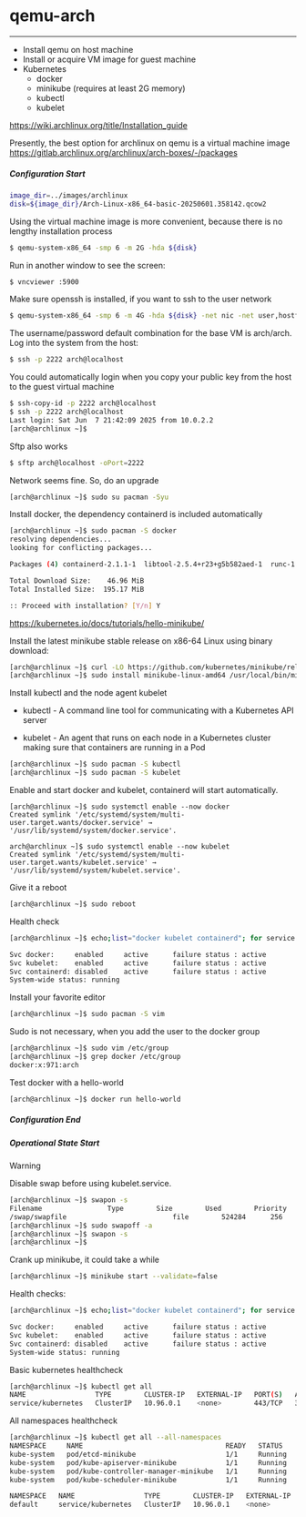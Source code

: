# qemu-arch

---

- Install qemu on host machine
- Install or acquire VM image for guest machine
- Kubernetes
    - docker
    - minikube (requires at least 2G memory)
    - kubectl
    - kubelet



https://wiki.archlinux.org/title/Installation_guide

Presently, the best option for archlinux on qemu is a virtual machine image https://gitlab.archlinux.org/archlinux/arch-boxes/-/packages


##### Configuration Start

```bash
image_dir=../images/archlinux
disk=${image_dir}/Arch-Linux-x86_64-basic-20250601.358142.qcow2
```

Using the virtual machine image is more convenient, because there is no lengthy installation process
```bash
$ qemu-system-x86_64 -smp 6 -m 2G -hda ${disk}
```
Run in another window to see the screen:
```bash
$ vncviewer :5900
```
Make sure openssh is installed, if you want to ssh to the user network
```bash
$ qemu-system-x86_64 -smp 6 -m 4G -hda ${disk} -net nic -net user,hostfwd=tcp::2222-:22
```
The username/password default  combination for the base VM is arch/arch. Log into the system from the host:

```bash
$ ssh -p 2222 arch@localhost
```
You could automatically login when you copy your public key from the host to the guest virtual machine
```bash
$ ssh-copy-id -p 2222 arch@localhost
$ ssh -p 2222 arch@localhost
Last login: Sat Jun  7 21:42:09 2025 from 10.0.2.2
[arch@archlinux ~]$ 

```
Sftp also works

```bash
$ sftp arch@localhost -oPort=2222
```

Network seems fine. So, do an upgrade

```bash
[arch@archlinux ~]$ sudo su pacman -Syu
```


Install docker, the dependency  containerd is included automatically

```bash
[arch@archlinux ~]$ sudo pacman -S docker
resolving dependencies...
looking for conflicting packages...

Packages (4) containerd-2.1.1-1  libtool-2.5.4+r23+g5b582aed-1  runc-1.3.0-1  docker-1:28.2.0-1

Total Download Size:    46.96 MiB
Total Installed Size:  195.17 MiB

:: Proceed with installation? [Y/n] Y
```
https://kubernetes.io/docs/tutorials/hello-minikube/

Install the latest minikube stable release on x86-64 Linux using binary download:
```bash
[arch@archlinux ~]$ curl -LO https://github.com/kubernetes/minikube/releases/latest/download/minikube-linux-amd64
[arch@archlinux ~]$ sudo install minikube-linux-amd64 /usr/local/bin/minikube && rm minikube-linux-amd64
```

Install kubectl and the node agent kubelet

- kubectl - A command line tool for communicating with a Kubernetes API server

- kubelet - An agent that runs on each node in a Kubernetes cluster making sure that containers are running in a Pod


```bash
[arch@archlinux ~]$ sudo pacman -S kubectl
[arch@archlinux ~]$ sudo pacman -S kubelet
```


Enable and start docker and kubelet, containerd will start automatically.
```
[arch@archlinux ~]$ sudo systemctl enable --now docker
Created symlink '/etc/systemd/system/multi-user.target.wants/docker.service' → '/usr/lib/systemd/system/docker.service'.

arch@archlinux ~]$ sudo systemctl enable --now kubelet
Created symlink '/etc/systemd/system/multi-user.target.wants/kubelet.service' → '/usr/lib/systemd/system/kubelet.service'.
```

Give it a reboot
```bash
[arch@archlinux ~]$ sudo reboot
```
Health check
```bash
[arch@archlinux ~]$ echo;list="docker kubelet containerd"; for service in ${list}; do echo -en Svc ${service}:"\t"; echo -en $(systemctl is-enabled ${service})' \t'$(systemctl is-active ${service})'  \t'failure status : $(systemctl is-failed ${service});echo;done; echo System-wide status: $(systemctl  is-system-running)

Svc docker: 	enabled 	active  	failure status : active
Svc kubelet:	enabled 	active  	failure status : active
Svc containerd:	disabled 	active  	failure status : active
System-wide status: running
```


Install your favorite editor

```bash
[arch@archlinux ~]$ sudo pacman -S vim
```
Sudo is not necessary, when you add the user to the docker group
```bash
[arch@archlinux ~]$ sudo vim /etc/group
[arch@archlinux ~]$ grep docker /etc/group
docker:x:971:arch
```


Test docker with a hello-world

```bash
[arch@archlinux ~]$ docker run hello-world
```
##### Configuration End

##### Operational State Start

> [!WARNING]
Disable swap before using kubelet.service.

```bash
[arch@archlinux ~]$ swapon -s
Filename				Type		Size		Used		Priority
/swap/swapfile                          file		524284		256		-2
[arch@archlinux ~]$ sudo swapoff -a
[arch@archlinux ~]$ swapon -s
[arch@archlinux ~]$ 
```


Crank up minikube, it could take a while
```bash
[arch@archlinux ~]$ minikube start --validate=false
```
Health checks:

```bash
[arch@archlinux ~]$ echo;list="docker kubelet containerd"; for service in ${list}; do echo -en Svc ${service}:"\t"; echo -en $(systemctl is-enabled ${service})' \t'$(systemctl is-active ${service})'  \t'failure status : $(systemctl is-failed ${service});echo;done; echo System-wide status: $(systemctl  is-system-running)

Svc docker: 	enabled 	active  	failure status : active
Svc kubelet:	enabled 	active  	failure status : active
Svc containerd:	disabled 	active  	failure status : active
System-wide status: running
```


Basic kubernetes healthcheck
```bash
[arch@archlinux ~]$ kubectl get all
NAME                 TYPE        CLUSTER-IP   EXTERNAL-IP   PORT(S)   AGE
service/kubernetes   ClusterIP   10.96.0.1    <none>        443/TCP   3m20s
```


All namespaces healthcheck
```bash
[arch@archlinux ~]$ kubectl get all --all-namespaces
NAMESPACE     NAME                                   READY   STATUS    RESTARTS        AGE
kube-system   pod/etcd-minikube                      1/1     Running   2 (10m ago)     103m
kube-system   pod/kube-apiserver-minikube            1/1     Running   5 (10m ago)     103m
kube-system   pod/kube-controller-manager-minikube   1/1     Running   9 (5m18s ago)   103m
kube-system   pod/kube-scheduler-minikube            1/1     Running   2 (10m ago)     103m

NAMESPACE   NAME                 TYPE        CLUSTER-IP   EXTERNAL-IP   PORT(S)   AGE
default     service/kubernetes   ClusterIP   10.96.0.1    <none>        443/TCP   62m
```



